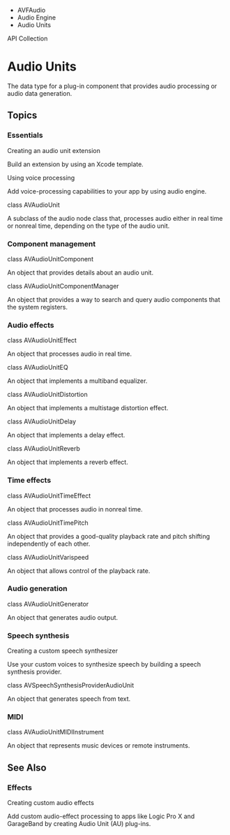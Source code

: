 

- AVFAudio
- Audio Engine
-  Audio Units 

API Collection

# Audio Units

The data type for a plug-in component that provides audio processing or audio data generation.

## Topics

### Essentials

Creating an audio unit extension

Build an extension by using an Xcode template.

Using voice processing

Add voice-processing capabilities to your app by using audio engine.

class AVAudioUnit

A subclass of the audio node class that, processes audio either in real time or nonreal time, depending on the type of the audio unit.

### Component management

class AVAudioUnitComponent

An object that provides details about an audio unit.

class AVAudioUnitComponentManager

An object that provides a way to search and query audio components that the system registers.

### Audio effects

class AVAudioUnitEffect

An object that processes audio in real time.

class AVAudioUnitEQ

An object that implements a multiband equalizer.

class AVAudioUnitDistortion

An object that implements a multistage distortion effect.

class AVAudioUnitDelay

An object that implements a delay effect.

class AVAudioUnitReverb

An object that implements a reverb effect.

### Time effects

class AVAudioUnitTimeEffect

An object that processes audio in nonreal time.

class AVAudioUnitTimePitch

An object that provides a good-quality playback rate and pitch shifting independently of each other.

class AVAudioUnitVarispeed

An object that allows control of the playback rate.

### Audio generation

class AVAudioUnitGenerator

An object that generates audio output.

### Speech synthesis

Creating a custom speech synthesizer

Use your custom voices to synthesize speech by building a speech synthesis provider.

class AVSpeechSynthesisProviderAudioUnit

An object that generates speech from text.

### MIDI

class AVAudioUnitMIDIInstrument

An object that represents music devices or remote instruments.

## See Also

### Effects

Creating custom audio effects

Add custom audio-effect processing to apps like Logic Pro X and GarageBand by creating Audio Unit (AU) plug-ins.

